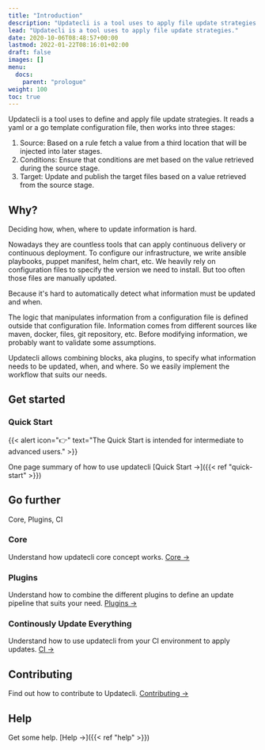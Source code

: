 ```yaml
---
title: "Introduction"
description: "Updatecli is a tool uses to apply file update strategies."
lead: "Updatecli is a tool uses to apply file update strategies."
date: 2020-10-06T08:48:57+00:00
lastmod: 2022-01-22T08:16:01+02:00
draft: false
images: []
menu:
  docs:
    parent: "prologue"
weight: 100
toc: true
---
```


Updatecli is a tool uses to define and apply file update strategies.
It reads a yaml or a go template configuration file, then works into three stages:

1. Source: Based on a rule fetch a value from a third location that will be injected into later stages.
2. Conditions: Ensure that conditions are met based on the value retrieved during the source stage.
3. Target: Update and publish the target files based on a value retrieved from the source stage.

## Why?

Deciding how, when, where to update information is hard.

Nowadays they are countless tools that can apply continuous delivery or continuous deployment. 
To configure our infrastructure, we write ansible playbooks, puppet manifest, helm chart, etc. We heavily rely 
on configuration files to specify the version we need to install. But too often those files are manually updated. 

Because it's hard to automatically detect what information must be updated and when.

The logic that manipulates information from a configuration file is defined outside that configuration file. Information comes from different sources like maven, docker, files, git repository, etc.
Before modifying information, we probably want to validate some assumptions.

Updatecli allows combining blocks, aka plugins, to specify what information needs to be updated, when, and where. So we easily implement the workflow that suits our needs.

## Get started

### Quick Start

{{< alert icon="👉" text="The Quick Start is intended for intermediate to advanced users." >}}

One page summary of how to use updatecli [Quick Start →]({{< ref "quick-start" >}})

## Go further

Core, Plugins, CI

### Core

Understand how updatecli core concept works. [Core →](/docs/core/)

### Plugins

Understand how to combine the different plugins to define an update pipeline that suits your need. [Plugins →](/docs/plugins/)

### Continously Update Everything

Understand how to use updatecli from your CI environment to apply updates. [CI →](/docs/automate/)

## Contributing

Find out how to contribute to Updatecli. [Contributing →](/docs/help/contributing/)

## Help

Get some help. [Help →]({{< ref "help" >}})
